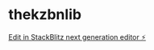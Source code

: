 # thekzbnlib

[Edit in StackBlitz next generation editor ⚡️](https://stackblitz.com/~/github.com/thekzbn/thekzbnlib)